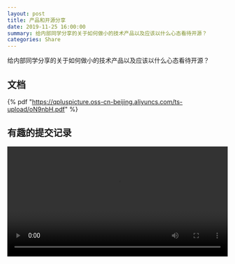 ```yaml
---
layout: post
title: 产品和开源分享
date: 2019-11-25 16:00:00
summary: 给内部同学分享的关于如何做小的技术产品以及应该以什么心态看待开源？
categories: Share
---
```


给内部同学分享的关于如何做小的技术产品以及应该以什么心态看待开源？

## 文档

{% pdf "https://qpluspicture.oss-cn-beijing.aliyuncs.com/ts-upload/oN9nbH.pdf" %}

## 有趣的提交记录

<video width="100%" controls>
  <source src="https://qpluspicture.oss-cn-beijing.aliyuncs.com/tfUCLw/code-commit.mp4" type="video/mp4">
</video>
